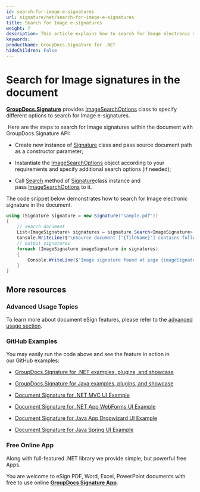 ```yaml
---
id: search-for-image-e-signatures
url: signature/net/search-for-image-e-signatures
title: Search for Image e-signatures
weight: 7
description: This article explains how to search for Image electronic signatures with GroupDocs.Signature API.
keywords: 
productName: GroupDocs.Signature for .NET
hideChildren: False
---
```

# Search for Image signatures in the document 

[**GroupDocs.Signature**](https://products.groupdocs.com/signature/net) provides [ImageSearchOptions](https://apireference.groupdocs.com/net/signature/groupdocs.signature.options/imagesearchoptions) class to specify different options to search for Image e-signatures.

 Here are the steps to search for Image signatures within the document with GroupDocs.Signature API:

*   Create new instance of [Signature](https://apireference.groupdocs.com/net/signature/groupdocs.signature/signature) class and pass source document path as a constructor parameter;
    
*   Instantiate the [ImageSearchOptions](https://apireference.groupdocs.com/net/signature/groupdocs.signature.options/imagesearchoptions) object according to your requirements and specify additional search options (if needed);  
    
*   Call [Search](https://apireference.groupdocs.com/net/signature/groupdocs.signature/signature/methods/search/_1) method of [Signature](https://apireference.groupdocs.com/net/signature/groupdocs.signature/signature)class instance and pass [ImageSearchOptions](https://apireference.groupdocs.com/net/signature/groupdocs.signature.options/imagesearchoptions) to it.
    

The code snippet below demonstrates how to search for Image electronic signature in the document.

```csharp
using (Signature signature = new Signature("sample.pdf"))
{
    // search document
    List<ImageSignature> signatures = signature.Search<ImageSignature>(SignatureType.Image);
    Console.WriteLine($"\nSource document ['{fileName}'] contains following image signature(s).");
    // output signatures
    foreach (ImageSignature imageSignature in signatures)
    {
        Console.WriteLine($"Image signature found at page {imageSignature.PageNumber} with size {imageSignature.Size}. Created {imageSignature.CreatedOn}, modified {imageSignature.ModifiedOn}");
    }
}
```

## More resources

### Advanced Usage Topics

To learn more about document eSign features, please refer to the [advanced usage section](Advanced%2Busage.html).

### GitHub Examples 

You may easily run the code above and see the feature in action in our GitHub examples:

*   [GroupDocs.Signature for .NET examples, plugins, and showcase](https://github.com/groupdocs-signature/GroupDocs.Signature-for-.NET)
    
*   [GroupDocs.Signature for Java examples, plugins, and showcase](https://github.com/groupdocs-signature/GroupDocs.Signature-for-Java)
    
*   [Document Signature for .NET MVC UI Example](https://github.com/groupdocs-signature/GroupDocs.Signature-for-.NET-MVC) 
    
*   [Document Signature for .NET App WebForms UI Example](https://github.com/groupdocs-signature/GroupDocs.Signature-for-.NET-WebForms)
    
*   [Document Signature for Java App Dropwizard UI Example](https://github.com/groupdocs-signature/GroupDocs.Signature-for-Java-Dropwizard)
    
*   [Document Signature for Java Spring UI Example](https://github.com/groupdocs-signature/GroupDocs.Signature-for-Java-Spring)
    

### Free Online App 

Along with full-featured .NET library we provide simple, but powerful free Apps.

You are welcome to eSign PDF, Word, Excel, PowerPoint documents with free to use online **[GroupDocs Signature App](https://products.groupdocs.app/signature)**.
